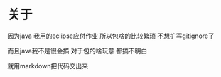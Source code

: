 # 关于

因为java 我用的eclipse应付作业  所以包啥的比较繁琐 不想扩写gitignore了

而且java我不是很会搞 对于包的啥玩意 都搞不明白

就用markdown把代码交出来

